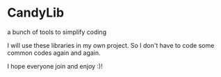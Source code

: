 # CandyLib
a bunch of tools to simplify coding

I will use these libraries in my own project.
So I don't have to code some common codes again and again.

I hope everyone join and enjoy :)!